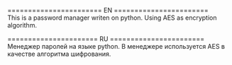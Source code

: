 ======================= EN =======================   
This is a password manager writen on python. Using AES as encryption algorithm.   
     
====================== RU  =======================     
Менеджер паролей на языке python. В менеджере используется AES в качестве алгоритма шифрования.    

